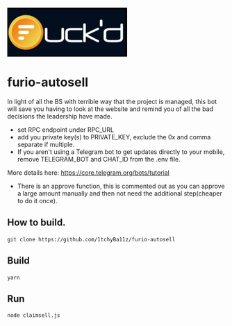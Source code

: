 ![FURIOd](https://github.com/1tchyBa11z/furio-autosell/blob/main/Fuckd.png)

# furio-autosell

In light of all the BS with terrible way that the project is managed, this bot will save you having to look at the website and remind you of all the bad decisions the leadership have made.

- set RPC endpoint under RPC_URL
- add you private key(s) to PRIVATE_KEY, exclude the 0x and comma separate if multiple.
- If you aren't using a Telegram bot to get updates directly to your mobile, remove TELEGRAM_BOT and CHAT_ID from the .env file.

More details here: https://core.telegram.org/bots/tutorial

- There is an approve function, this is commented out as you can approve a large amount manually and then not need the additional step(cheaper to do it once).


## How to build.

```
git clone https://github.com/1tchyBa11z/furio-autosell
```

## Build

```
yarn
```

## Run

```
node claimsell.js
```
